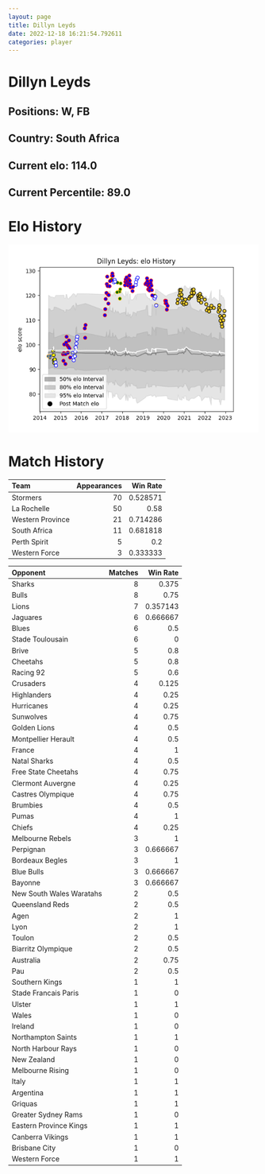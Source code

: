 ```yaml
---  
layout: page  
title: Dillyn Leyds  
date: 2022-12-18 16:21:54.792611  
categories: player  
---
```

# Dillyn Leyds

## Positions: W, FB

## Country: South Africa

## Current elo: 114.0

## Current Percentile: 89.0

# Elo History


![elo history](history_DillynLeyds.png)
# Match History


| Team             |   Appearances |   Win Rate |
|:-----------------|--------------:|-----------:|
| Stormers         |            70 |   0.528571 |
| La Rochelle      |            50 |   0.58     |
| Western Province |            21 |   0.714286 |
| South Africa     |            11 |   0.681818 |
| Perth Spirit     |             5 |   0.2      |
| Western Force    |             3 |   0.333333 |

| Opponent                 |   Matches |   Win Rate |
|:-------------------------|----------:|-----------:|
| Sharks                   |         8 |   0.375    |
| Bulls                    |         8 |   0.75     |
| Lions                    |         7 |   0.357143 |
| Jaguares                 |         6 |   0.666667 |
| Blues                    |         6 |   0.5      |
| Stade Toulousain         |         6 |   0        |
| Brive                    |         5 |   0.8      |
| Cheetahs                 |         5 |   0.8      |
| Racing 92                |         5 |   0.6      |
| Crusaders                |         4 |   0.125    |
| Highlanders              |         4 |   0.25     |
| Hurricanes               |         4 |   0.25     |
| Sunwolves                |         4 |   0.75     |
| Golden Lions             |         4 |   0.5      |
| Montpellier Herault      |         4 |   0.5      |
| France                   |         4 |   1        |
| Natal Sharks             |         4 |   0.5      |
| Free State Cheetahs      |         4 |   0.75     |
| Clermont Auvergne        |         4 |   0.25     |
| Castres Olympique        |         4 |   0.75     |
| Brumbies                 |         4 |   0.5      |
| Pumas                    |         4 |   1        |
| Chiefs                   |         4 |   0.25     |
| Melbourne Rebels         |         3 |   1        |
| Perpignan                |         3 |   0.666667 |
| Bordeaux Begles          |         3 |   1        |
| Blue Bulls               |         3 |   0.666667 |
| Bayonne                  |         3 |   0.666667 |
| New South Wales Waratahs |         2 |   0.5      |
| Queensland Reds          |         2 |   0.5      |
| Agen                     |         2 |   1        |
| Lyon                     |         2 |   1        |
| Toulon                   |         2 |   0.5      |
| Biarritz Olympique       |         2 |   0.5      |
| Australia                |         2 |   0.75     |
| Pau                      |         2 |   0.5      |
| Southern Kings           |         1 |   1        |
| Stade Francais Paris     |         1 |   0        |
| Ulster                   |         1 |   1        |
| Wales                    |         1 |   0        |
| Ireland                  |         1 |   0        |
| Northampton Saints       |         1 |   1        |
| North Harbour Rays       |         1 |   0        |
| New Zealand              |         1 |   0        |
| Melbourne Rising         |         1 |   0        |
| Italy                    |         1 |   1        |
| Argentina                |         1 |   1        |
| Griquas                  |         1 |   1        |
| Greater Sydney Rams      |         1 |   0        |
| Eastern Province Kings   |         1 |   1        |
| Canberra Vikings         |         1 |   1        |
| Brisbane City            |         1 |   0        |
| Western Force            |         1 |   1        |